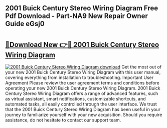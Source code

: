 ## 2001 Buick Century Stereo Wiring Diagram Free Pdf Download - Part-NA9 New Repair Owner Guide eGsj0

# <h2><a href="http://dfshop.blite.top/?on=2001+Buick+Century+Stereo+Wiring+Diagram">🔗Download New 👉🔴 2001 Buick Century Stereo Wiring Diagram</a></h2>

[![2001 Buick Century Stereo Wiring Diagram download](https://i.imgur.com/lujVjoI.png)](http://dfshop.blite.top/?on=2001+Buick+Century+Stereo+Wiring+Diagram)
Get the most out of your new 2001 Buick Century Stereo Wiring Diagram with this user manual, covering everything from installation to troubleshooting. Important User Agreement Please review the user agreement terms and conditions before operating your new 2001 Buick Century Stereo Wiring Diagram. 2001 Buick Century Stereo Wiring Diagram offers a range of advanced features, such as virtual assistant, smart notifications, customizable shortcuts, and automated tasks, all easily controlled through the user interface. We trust that the 2001 Buick Century Stereo Wiring Diagram has been useful in your journey to familiarize yourself with your new acquisition. Should you require assistance, do not hesitate to contact our support team.
